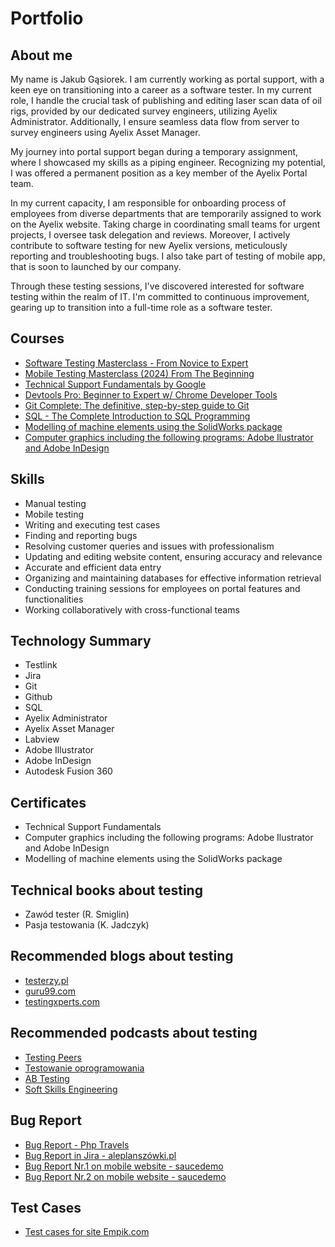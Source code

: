 ﻿# Portfolio
## About me

My name is Jakub Gąsiorek. I am currently working as portal support, with a keen eye on transitioning into a career as a software tester. In my current role, I handle the crucial task of publishing and editing laser scan data of oil rigs, provided by our dedicated survey engineers, utilizing Ayelix Administrator. Additionally, I ensure seamless data flow from server to survey engineers using Ayelix Asset Manager. 

My journey into portal support began during a temporary assignment, where I showcased my skills as a piping engineer. Recognizing my potential, I was offered a permanent position as a key member of the Ayelix Portal team. 

In my current capacity, I am responsible for onboarding process of employees from diverse departments that are temporarily assigned to work on the Ayelix website. Taking charge in coordinating small teams for urgent projects, I oversee task delegation and reviews. Moreover, I actively contribute to software testing for new Ayelix versions, meticulously reporting and troubleshooting bugs. I also take part of testing of mobile app, that is soon to launched by our company.

Through these testing sessions, I've discovered interested for software testing within the realm of IT. I'm committed to continuous improvement, gearing up to transition into a full-time role as a software tester. 

## Courses

-   [Software Testing Masterclass - From Novice to Expert](https://www.udemy.com/course/software-testing-masterclass-from-novice-to-expert/)
-   [Mobile Testing Masterclass (2024) From The Beginning](https://www.udemy.com/course/mobile-testing-masterclass-from-the-beginning)
-   [Technical Support Fundamentals by Google](https://www.coursera.org/learn/technical-support-fundamentals/home/info)
-   [Devtools Pro: Beginner to Expert w/ Chrome Developer Tools](https://www.udemy.com/course/master-google-chrome-developer-tools/)
-   [Git Complete: The definitive, step-by-step guide to Git](https://www.udemy.com/share/1013D83@4gHBsGEDXUBBBNfI_YXrC9Hy0zEMaH_qo_lg3z-oCJ7WqYSR_ys37J4LHteHLrs8/)
-   [SQL - The Complete Introduction to SQL Programming](https://www.udemy.com/course/sql-the-complete-introduction-to-sql-programming/)
-   [Modelling of machine elements using the SolidWorks package](https://szkolenia.agh.edu.pl/oferta-kursow-i-szkolen/oferta-zewnetrzna/modelowanie-3d-z-zastosowaniem-pakietu-solidworks)
-   [Computer graphics including the following programs: Adobe Ilustrator and Adobe InDesign](https://www.graffo.com.pl/kurs_illustrator_indesign/kurs_grafiki_indesign_illustrator_krakow.html)

  
## Skills

-   Manual testing
-   Mobile testing
-   Writing and executing test cases
-   Finding and reporting bugs
-   Resolving customer queries and issues with professionalism
-   Updating and editing website content, ensuring accuracy and relevance
-   Accurate and efficient data entry
-    Organizing and maintaining databases for effective information retrieval
-  Conducting training sessions for employees on portal features and functionalities
-  Working collaboratively with cross-functional teams

## Technology Summary

-   Testlink
-  Jira
-   Git
-  Github
-  SQL
-   Ayelix Administrator
-   Ayelix Asset Manager
-   Labview
-   Adobe Illustrator
-  Adobe InDesign
-   Autodesk Fusion 360

## Certificates

-   Technical Support Fundamentals
-   Computer graphics including the following programs: Adobe Ilustrator and Adobe InDesign
-   Modelling of machine elements using the SolidWorks package

## Technical books about testing

-   Zawód tester (R. Smiglin)
-  Pasja testowania (K. Jadczyk)
## Recommended blogs about testing

-   [testerzy.pl](https://testerzy.pl/)
-  [guru99.com](https://www.guru99.com/)
- [testingxperts.com](https://www.testingxperts.com/blog/)


## Recommended podcasts about testing

-   [Testing Peers](https://open.spotify.com/show/0C1qVfyy9UtCFMSaZARCHH?si=bd40151ee41b465e)
- [Testowanie oprogramowania](https://open.spotify.com/show/7jqDWVuJ7YSX4ep1a5tMMd?si=ffaf033714df4754)
-  [AB Testing](https://open.spotify.com/show/1CrWfV0KNH9HevtsFut1iI?si=85e12dd25e84478f)
-  [Soft Skills Engineering](https://open.spotify.com/show/59I1XnvAB9fQzSj9SIKCoI?si=ae4a6318ecc44364)
  
## Bug Report
 - [Bug Report - Php Travels](https://drive.google.com/file/d/1AEJIyXruWQJxxRpvOvOQD9w-H9nPIkR3/view?usp=sharing)
 - [Bug Report in Jira - aleplanszówki.pl](https://drive.google.com/file/d/1ES7o01cSBxIW-XuWqO6LuRzW76nHjMDO/view?usp=sharing)
 - [Bug Report Nr.1 on mobile website - saucedemo](https://docs.google.com/document/d/1Xs77DtTJynnJlizKRuZmbQcBIiUhMoFFn60_InJ3Dn4/edit?usp=sharing)
 - [Bug Report Nr.2 on mobile website - saucedemo](https://docs.google.com/document/d/1LPP8pBx7BSBJ53_FZzEcwI3pPIGsE2tVJm-MFWTWK7g/edit?usp=sharing)
## Test Cases
 - [Test cases for site Empik.com](https://docs.google.com/spreadsheets/d/1htqXnBcWzpWbbtbctLwbPlB-LVWSqyYAG2FgqEffF0E/edit?usp=sharing)
